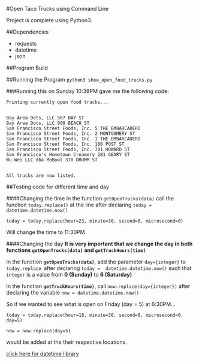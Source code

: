 #Open Taco Trucks using Command Line

Project is complete using Python3.

##Dependencies
* requests
* datetime
* json

##Program Build


##Running the Program
`python3 show_open_food_trucks.py`

###Running this on Sunday 10:38PM gave me the following code:

	Printing currently open food trucks...


	Bay Area Dots, LLC 567 BAY ST
	Bay Area Dots, LLC 900 BEACH ST
	San Francisco Street Foods, Inc. 5 THE EMBARCADERO
	San Francisco Street Foods, Inc. 2 MONTGOMERY ST
	San Francisco Street Foods, Inc. 1 THE EMBARCADERO
	San Francisco Street Foods, Inc. 100 POST ST
	San Francisco Street Foods, Inc. 701 HOWARD ST
	San Francisco's Hometown Creamery 281 GEARY ST
	Wu Wei LLC dba MoBowl 370 DRUMM ST


	All trucks are now listed.

##Testing code for different time and day

####Changing the time
In the function `getOpenTrucks(data)` call the function `today.replace()` at the line after declaring `today = datetime.datetime.now()`

`today = today.replace(hour=23, minute=30, second=0, microsecond=0)`

Will change the time to 11:30PM

####Changing the day
**It is very important that we change the day in both functions `getOpenTrucks(data)` and `getTruckHours(time)`**


In the function **`getOpenTrucks(data)`**, add the parameter `day={integer}` to `today.replace `after declaring `today =  datetime.datetime.now()` such that `integer` is a value from **0 (Sunday)** to **6 (Saturday)**

In the function **`getTruckHours(time)`**, call `now.replace(day={integer})` after declaring the variable `now = datetime.datetime.now()`

So if we wanted to see what is open on Friday (day = 5) at 6:30PM...

`today = today.replace(hour=18, minute=30, second=0, microsecond=0, day=5)`

`now = now.replace(day=5)`

would be added at the their respective locations.

[click here for datetime library](https://docs.python.org/2/library/datetime.html)
